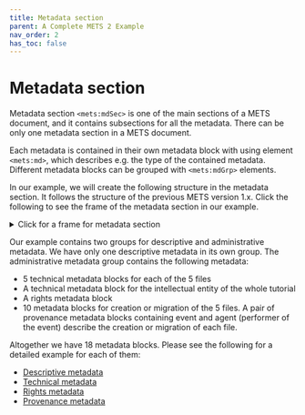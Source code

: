 ```yaml
---
title: Metadata section
parent: A Complete METS 2 Example
nav_order: 2
has_toc: false
---
```

# Metadata section

Metadata section `<mets:mdSec>` is one of the main sections of a METS document, and it contains subsections for all the metadata. There can be only one metadata section in a METS document.

Each metadata is contained in their own metadata block with using element `<mets:md>`, which describes e.g. the type of the contained metadata. Different metadata blocks can be grouped with `<mets:mdGrp>` elements.

In our example, we will create the following structure in the metadata section. It follows the structure of the previous METS version 1.x. Click the following to see the frame of the metadata section in our example.

<details>

<summary>Click for a frame for metadata section</summary>

```xml
<mets:mdSec>
  <mets:mdGrp USE="DESCRIPTIVE">
    <mets:md ID="[id]">
      [...]
    </mets:md>
  </mets:mdGrp>
  <mets:mdGrp USE="ADMINISTRATIVE">        
    <mets:md ID="[id]" USE="TECHNICAL">
      [...]
    </mets:md>
    <mets:md ID="[id]" USE="TECHNICAL">
      [...]
    </mets:md>
    <mets:md ID="[id]" USE="TECHNICAL">
      [...]
    </mets:md>
    <mets:md ID="[id]" USE="TECHNICAL">
      [...]
    </mets:md>
    <mets:md ID="[id]" USE="TECHNICAL">
      [...]
    </mets:md>
    <mets:md ID="[id]" USE="TECHNICAL">
      [...]
    </mets:md>
    <mets:md ID="[id]" USE="RIGHTS">
      [...]
    </mets:md>
    <mets:md ID="[id]" USE="PROVENANCE">
      [...]
    </mets:md>
    <mets:md ID="[id]" USE="PROVENANCE">
      [...]
    </mets:md>
    <mets:md ID="[id]" USE="PROVENANCE">
      [...]
    </mets:md>
    <mets:md ID="[id]" USE="PROVENANCE">
      [...]
    </mets:md>
    <mets:md ID="[id]" USE="PROVENANCE">
      [...]
    </mets:md>
    <mets:md ID="[id]" USE="PROVENANCE">
      [...]
    </mets:md>
    <mets:md ID="[id]" USE="PROVENANCE">
      [...]
    </mets:md>
    <mets:md ID="[id]" USE="PROVENANCE">
      [...]
    </mets:md>
    <mets:md ID="[id]" USE="PROVENANCE">
      [...]
    </mets:md>
    <mets:md ID="[id]" USE="PROVENANCE">
      [...]
    </mets:md>
  </mets:mdGrp>
</mets:mdSec
```

</details>

Our example contains two groups for descriptive and administrative metadata. We have only one descriptive metadata in its own group. The administrative metadata group contains the following metadata:

- 5 technical metadata blocks for each of the 5 files
- A technical metadata block for the intellectual entity of the whole tutorial
- A rights metadata block
- 10 metadata blocks for creation or migration of the 5 files. A pair of provenance metadata blocks containing event and agent (performer of the event) describe the creation or migration of each file.

Altogether we have 18 metadata blocks. Please see the following for a detailed example for each of them:

- [Descriptive metadata](./Descriptive%20metadata.html)
- [Technical metadata](./Technical%20metadata.html)
- [Rights metadata](./Rights%20metadata.html)
- [Provenance metadata](./Provenance%20metadata.html)
